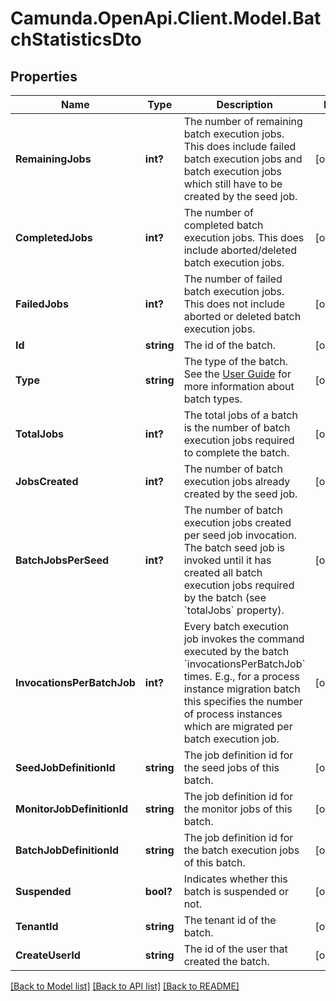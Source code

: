 # Camunda.OpenApi.Client.Model.BatchStatisticsDto

## Properties

Name | Type | Description | Notes
------------ | ------------- | ------------- | -------------
**RemainingJobs** | **int?** | The number of remaining batch execution jobs. This does include failed batch execution jobs and batch execution jobs which still have to be created by the seed job. | [optional] 
**CompletedJobs** | **int?** | The number of completed batch execution jobs. This does include aborted/deleted batch execution jobs. | [optional] 
**FailedJobs** | **int?** | The number of failed batch execution jobs. This does not include aborted or deleted batch execution jobs. | [optional] 
**Id** | **string** | The id of the batch. | [optional] 
**Type** | **string** | The type of the batch. See the [User Guide](https://docs.camunda.org/manual/7.15/user-guide/process-engine/batch/#creating-a-batch) for more information about batch types. | [optional] 
**TotalJobs** | **int?** | The total jobs of a batch is the number of batch execution jobs required to complete the batch. | [optional] 
**JobsCreated** | **int?** | The number of batch execution jobs already created by the seed job. | [optional] 
**BatchJobsPerSeed** | **int?** | The number of batch execution jobs created per seed job invocation. The batch seed job is invoked until it has created all batch execution jobs required by the batch (see &#x60;totalJobs&#x60; property). | [optional] 
**InvocationsPerBatchJob** | **int?** | Every batch execution job invokes the command executed by the batch &#x60;invocationsPerBatchJob&#x60; times. E.g., for a process instance migration batch this specifies the number of process instances which are migrated per batch execution job. | [optional] 
**SeedJobDefinitionId** | **string** | The job definition id for the seed jobs of this batch. | [optional] 
**MonitorJobDefinitionId** | **string** | The job definition id for the monitor jobs of this batch. | [optional] 
**BatchJobDefinitionId** | **string** | The job definition id for the batch execution jobs of this batch. | [optional] 
**Suspended** | **bool?** | Indicates whether this batch is suspended or not. | [optional] 
**TenantId** | **string** | The tenant id of the batch. | [optional] 
**CreateUserId** | **string** | The id of the user that created the batch. | [optional] 

[[Back to Model list]](../README.md#documentation-for-models) [[Back to API list]](../README.md#documentation-for-api-endpoints) [[Back to README]](../README.md)

